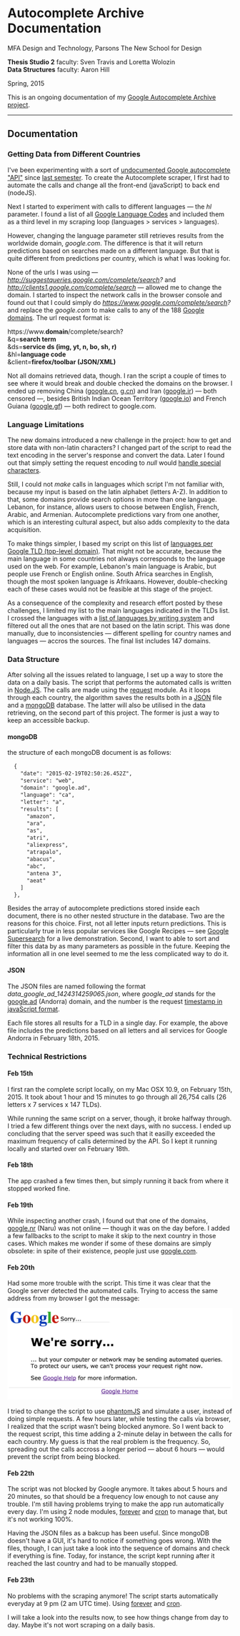 # Autocomplete Archive Documentation

MFA Design and Technology, Parsons The New School for Design

**Thesis Studio 2** faculty: Sven Travis and Loretta Wolozin  
**Data Structures** faculty: Aaron Hill

Spring, 2015

This is an ongoing documentation of my [Google Autocomplete Archive project](https://github.com/gianordoli/autocomplete_archive/).

---
	
## Documentation

### Getting Data from Different Countries

I've been experimenting with a sort of [undocumented Google autocomplete "API"](http://shreyaschand.com/blog/2013/01/03/google-autocomplete-api/) since [last semester](https://gabrielmfadt.wordpress.com/category/thesis-1/). To create the Autocomplete scraper, I first had to automate the calls and change all the front-end (javaScript) to back end (nodeJS).

Next I started to experiment with calls to different languages — the *hl* parameter. I found a list of all [Google Language Codes](https://sites.google.com/site/tomihasa/google-language-codes) and included them as a third level in my scraping loop (languages > services > languages).

However, changing the language parameter still retrieves results from the worldwide domain, *google.com*. The difference is that it will return predictions based on searches made on a different language. But that is quite different from predictions per country, which is what I was looking for.

None of the urls I was using — *http://suggestqueries.google.com/complete/search?* and *http://clients1.google.com/complete/search* — allowed me to change the domain. I started to inspect the network calls in the browser console and found out that I could simply do *https://www.google.com/complete/search?* and replace the *google.com* to make calls to any of the 188 [Google domains](http://en.wikipedia.org/wiki/List_of_Google_domains). The url request format is:

https://www.**domain**/complete/search?  
&q=**search term**  
&ds=**service ds (img, yt, n, bo, sh, r)**  
&hl=**language code**  
&client=**firefox/toolbar (JSON/XML)**

Not all domains retrieved data, though. I ran the script a couple of times to see where it would break and double checked the domains on the browser. I ended up removing China ([google.cn](https://google.cn), [g.cn](https://g.cn)) and Iran ([google.ir](https://google.ir)) — both censored —, besides British Indian Ocean Territory ([google.io](https://google.io)) and French Guiana ([google.gf](https://google.gf)) — both redirect to google.com.


### Language Limitations

The new domains introduced a new challenge in the project: how to get and store data with non-latin characters? I changed part of the script to read the text encoding in the server's response and convert the data. Later I found out that simply setting the request encoding to *null* would [handle special characters](http://stackoverflow.com/questions/12040643/nodejs-encoding-using-request).

Still, I could not *make* calls in languages which script I'm not familiar with, because my input is based on the latin alphabet (letters A-Z). In addition to that, some domains provide search options in more than one language. Lebanon, for instance, allows users to choose between English, French, Arabic, and Armenian. Autocomplete predictions vary from one another, which is an interesting cultural aspect, but also adds complexity to the data acquisition.

To make things simpler, I based my script on this list of [languages per Google TLD (top-level domain)](https://www.distilled.net/blog/uncategorized/google-cctlds-and-associated-languages-codes-reference-sheet/). That might not be accurate, because the main language in some countries not always corresponds to the language used on the web. For example, Lebanon's main language is Arabic, but people use French or English online. South Africa searches in English, though the most spoken language is Afrikaans. However, double-checking each of these cases would not be feasible at this stage of the project.

As a consequence of the complexity and research effort posted by these challenges, I limited my list to the main languages indicated in the TLDs list. I crossed the languages with a [list of languages by writing system](http://en.wikipedia.org/wiki/List_of_languages_by_writing_system) and filtered out all the ones that are not based on the latin script. This was done manually, due to inconsistencies — different spelling for country names and languages —  accros the sources. The final list includes 147 domains.


### Data Structure

After solving all the issues related to language, I set up a way to store the data on a daily basis. The script that performs the automated calls is written in [Node.JS](http://nodejs.org/). The calls are made using the [request](https://github.com/request/request) module. As it loops through each country, the algorithm saves the results both in a [JSON](http://json.org/) file and a [mongoDB](http://www.mongodb.org/) database. The latter will also be utilised in the data retrieving, on the second part of this project. The former is just a way to keep an accessible backup.

#### mongoDB

the structure of each mongoDB document is as follows: 

```
  {
    "date": "2015-02-19T02:50:26.452Z",
    "service": "web",
    "domain": "google.ad",
    "language": "ca",
    "letter": "a",
    "results": [
      "amazon",
      "ara",
      "as",
      "atri",
      "aliexpress",
      "atrapalo",
      "abacus",
      "abc",
      "antena 3",
      "aeat"
    ]
  },
```

Besides the array of autocomplete predictions stored inside each document, there is no other nested structure in the database. Two are the reasons for this choice. First, not all letter inputs return predictions. This is particularly true in less popular services like Google Recipes — see [Google Supersearch](http://54.204.173.108/parsons/thesis_1/google_supersearch/) for a live demonstration. Second, I want to able to sort and filter this data by as many parameters as possible in the future. Keeping the information all in one level seemed to me the less complicated way to do it.


#### JSON

The JSON files are named following the format *data_google_ad_1424314259065.json*, where *google_ad* stands for the [google.ad](https://google.ad) (Andorra) domain, and the number is the request [timestamp in javaScript format](http://www.w3schools.com/jsref/jsref_gettime.asp).

Each file stores all results for a TLD in a single day. For example, the above file includes the predictions based on all letters and all services for Google Andorra in February 18th, 2015.


### Technical Restrictions

#### Feb 15th

I first ran the complete script locally, on my Mac OSX 10.9, on February 15th, 2015. It took about 1 hour and 15 minutes to go through all 26,754 calls (26 letters x 7 services x 147 TLDs). 

While running the same script on a server, though, it broke halfway through. I tried a few different things over the next days, with no success. I ended up concluding that the server speed was such that it easilly exceeded the maximum frequency of calls determined by the API. So I kept it running locally and started over on February 18th.

#### Feb 18th

The app crashed a few times then, but simply running it back from where it stopped worked fine.

#### Feb 19th

While inspecting another crash, I found out that one of the domains, [google.nr](https://google.nr) (Naru) was not online — though it was on the day before. I added a few fallbacks to the script to make it skip to the next country in those cases. Which makes me wonder if some of these domains are simply obsolete: in spite of their existence, people just use [google.com](https://google.com).


#### Feb 20th

Had some more trouble with the script. This time it was clear that the Google server detected the automated calls. Trying to access the same address from my browser I got the message:

![Error](img/sorry.png)

I tried to change the script to use [phantomJS](http://phantomjs.org/) and simulate a user, instead of doing simple requests. A few hours later, while testing the calls via browser, I realized that the script wasn’t being blocked anymore. So I went back to the request script, this time adding a 2-minute delay in between the calls for each country. My guess is that the real problem is the frequency. So, spreading out the calls accross a longer period — about 6 hours — would prevent the script from being blocked.


#### Feb 22th

The script was not blocked by Google anymore. It takes about 5 hours and 20 minutes, so that should be a frequency low enough to not cause any trouble. I'm still having problems trying to make the app run automatically every day. I'm using 2 node modules, [forever](https://www.npmjs.com/package/forever) and [cron](https://github.com/ncb000gt/node-cron) to manage that, but it's not working 100%.

Having the JSON files as a bakcup has been useful. Since mongoDB doesn't have a GUI, it's hard to notice if something goes wrong. With the files, though, I can just take a look into the sequence of domains and check if everything is fine. Today, for instance, the script kept running after it reached the last country and had to be manually stopped.


#### Feb 23th

No problems with the scraping anymore! The script starts automatically everyday at 9 pm (2 am UTC time). Using [forever](https://www.npmjs.com/package/forever) and [cron](https://github.com/ncb000gt/node-cron).

I will take a look into the results now, to see how things change from day to day. Maybe it's not wort scraping on a daily basis.